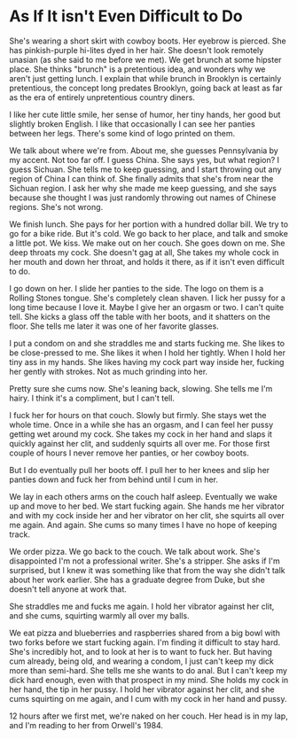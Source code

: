 
# As If It isn't Even Difficult to Do


She's wearing a short skirt with cowboy boots. Her eyebrow is pierced.
She has pinkish-purple hi-lites dyed in her hair. She doesn't look
remotely unasian (as she said to me before we met). We get brunch at
some hipster place. She thinks "brunch" is a pretentious idea, and
wonders why we aren't just getting lunch. I explain that while brunch in
Brooklyn is certainly pretentious, the concept long predates Brooklyn,
going back at least as far as the era of entirely unpretentious country
diners.

I like her cute little smile, her sense of humor, her tiny hands, her
good but slightly broken English. I like that occasionally I can see her
panties between her legs. There's some kind of logo printed on them.

We talk about where we're from. About me, she guesses Pennsylvania by my
accent. Not too far off. I guess China. She says yes, but what region? I
guess Sichuan. She tells me to keep guessing, and I start throwing out
any region of China I can think of. She finally admits that she's from
near the Sichuan region. I ask her why she made me keep guessing, and
she says because she thought I was just randomly throwing out names of
Chinese regions. She's not wrong.

We finish lunch. She pays for her portion with a hundred dollar bill. We
try to go for a bike ride. But it's cold. We go back to her place, and
talk and smoke a little pot. We kiss. We make out on her couch. She goes
down on me. She deep throats my cock. She doesn't gag at all, She takes
my whole cock in her mouth and down her throat, and holds it there, as
if it isn't even difficult to do.

I go down on her. I slide her panties to the side. The logo on them is a
Rolling Stones tongue. She's completely clean shaven. I lick her pussy
for a long time because I love it. Maybe I give her an orgasm or two. I
can't quite tell. She kicks a glass off the table with her boots, and
it shatters on the floor. She tells me later it was one of her favorite
glasses.

I put a condom on and she straddles me and starts fucking me. She likes
to be close-pressed to me. She likes it when I hold her tightly. When I
hold her tiny ass in my hands. She likes having my cock part way inside
her, fucking her gently with strokes. Not as much grinding into her.

Pretty sure she cums now. She's leaning back, slowing. She tells me I'm
hairy. I think it's a compliment, but I can't tell.

I fuck her for hours on that couch. Slowly but firmly. She stays wet the
whole time. Once in a while she has an orgasm, and I can feel her pussy
getting wet around my cock. She takes my cock in her hand and slaps it
quickly against her clit, and suddenly squirts all over me. For those
first couple of hours I never remove her panties, or her cowboy boots.

But I do eventually pull her boots off. I pull her to her knees and slip
her panties down and fuck her from behind until I cum in her.

We lay in each others arms on the couch half asleep. Eventually we
wake up and move to her bed. We start fucking again. She hands me her
vibrator and with my cock inside her and her vibrator on her clit, she
squirts all over me again. And again. She cums so many times I have no
hope of keeping track.

We order pizza. We go back to the couch. We talk about work. She's
disappointed I'm not a professional writer. She's a stripper. She asks
if I'm surprised, but I knew it was something like that from the way she
didn't talk about her work earlier. She has a graduate degree from Duke,
but she doesn't tell anyone at work that.

She straddles me and fucks me again. I hold her vibrator against her
clit, and she cums, squirting warmly all over my balls.

We eat pizza and blueberries and raspberries shared from a big bowl with
two forks before we start fucking again. I'm finding it difficult to
stay hard. She's incredibly hot, and to look at her is to want to fuck
her. But having cum already, being old, and wearing a condom, I just
can't keep my dick more than semi-hard. She tells me she wants to do
anal. But I can't keep my dick hard enough, even with that prospect in
my mind. She holds my cock in her hand, the tip in her pussy. I hold her
vibrator against her clit, and she cums squirting on me again, and I cum
with my cock in her hand and pussy.

12 hours after we first met, we're naked on her couch. Her head is in my
lap, and I'm reading to her from Orwell's 1984.




